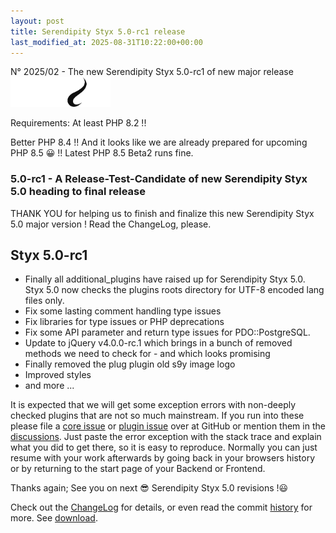 ```yaml
---
layout: post
title: Serendipity Styx 5.0-rc1 release
last_modified_at: 2025-08-31T10:22:00+00:00
---
```


N° 2025/02 - The new Serendipity Styx 5.0-rc1 of new major release <img class="php8" src="/i/b/logo_php8_4.svg" alt="php8.4" width="160" height="48">

Requirements: At least PHP 8.2 !!

Better PHP 8.4 !! And it looks like we are already prepared for upcoming PHP 8.5 😀 !! Latest PHP 8.5 Beta2 runs fine.

### 5.0-rc1 - A Release-Test-Candidate of new Serendipity Styx 5.0 heading to final release

THANK YOU for helping us to finish and finalize this new Serendipity Styx 5.0 major version ! Read the ChangeLog, please.

## Styx 5.0-rc1

  - Finally all additional_plugins have raised up for Serendipity Styx 5.0. Styx 5.0 now checks the plugins roots directory for UTF-8 encoded lang files only.
  - Fix some lasting comment handling type issues
  - Fix libraries for type issues or PHP deprecations
  - Fix some API parameter and return type issues for PDO::PostgreSQL.
  - Update to jQuery v4.0.0-rc.1 which brings in a bunch of removed methods we need to check for - and which looks promising
  - Finally removed the plug plugin old s9y image logo
  - Improved styles
  - and more ...

It is expected that we will get some exception errors with non-deeply checked plugins that are not so much mainstream. If you run into these please file a [core issue](https://github.com/ophian/styx/issues) or [plugin issue](https://github.com/ophian/additional_plugins/issues) over at GitHub or mention them in the [discussions](https://github.com/ophian/styx/discussions). Just paste the error exception with the stack trace and explain what you did to get there, so it is easy to reproduce. Normally you can just resume with your work afterwards by going back in your browsers history or by returning to the start page of your Backend or Frontend.

Thanks again; See you on next 😎 Serendipity Styx 5.0 revisions !😃

Check out the [ChangeLog](https://github.com/ophian/styx/blob/5.0-rc1/docs/NEWS) for details, or even read the commit [history](https://github.com/ophian/styx/commits/5.0-rc1) for more. See [download](https://github.com/ophian/styx/releases/tag/5.0-rc1).

